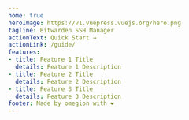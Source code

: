 ```yaml
---
home: true
heroImage: https://v1.vuepress.vuejs.org/hero.png
tagline: Bitwarden SSH Manager
actionText: Quick Start →
actionLink: /guide/
features:
- title: Feature 1 Title
  details: Feature 1 Description
- title: Feature 2 Title
  details: Feature 2 Description
- title: Feature 3 Title
  details: Feature 3 Description
footer: Made by omegion with ❤️
---
```

